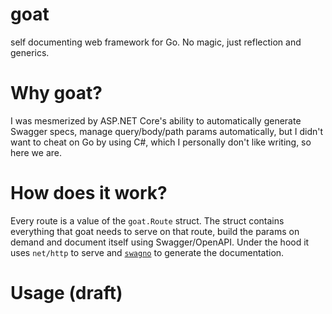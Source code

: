 # goat
self documenting web framework for Go. No magic, just reflection and generics.

# Why goat?
I was mesmerized by ASP.NET Core's ability to automatically generate Swagger specs, manage query/body/path params automatically, but I didn't want to cheat on Go by using C#, which I personally don't like writing, so here we are.

# How does it work?
Every route is a value of the `goat.Route` struct.
The struct contains everything that goat needs to serve on that route, build the params on demand and document itself using Swagger/OpenAPI.
Under the hood it uses `net/http` to serve and [`swagno`](https://github.com/go-swagno/swagno) to generate the documentation.

# Usage (draft)
```go

```
